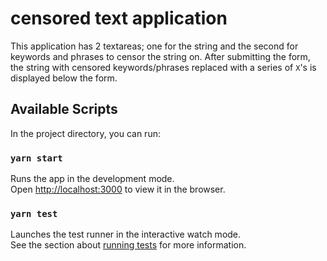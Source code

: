 # censored text application
This application has 2 textareas; one for the string and the second for keywords and phrases to censor the string on. After submitting the form, the string with censored keywords/phrases replaced with a series of `X`'s is displayed below the form.

## Available Scripts

In the project directory, you can run:

### `yarn start`

Runs the app in the development mode.\
Open [http://localhost:3000](http://localhost:3000) to view it in the browser.

### `yarn test`

Launches the test runner in the interactive watch mode.\
See the section about [running tests](https://facebook.github.io/create-react-app/docs/running-tests) for more information.
